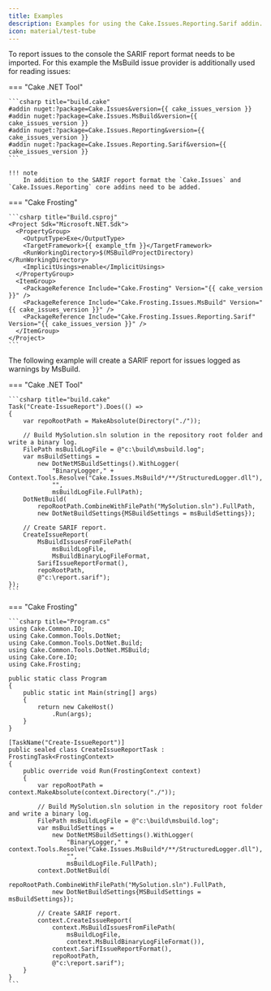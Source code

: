 ```yaml
---
title: Examples
description: Examples for using the Cake.Issues.Reporting.Sarif addin.
icon: material/test-tube
---
```


To report issues to the console the SARIF report format needs to be imported.
For this example the MsBuild issue provider is additionally used for reading issues:

=== "Cake .NET Tool"

    ```csharp title="build.cake"
    #addin nuget:?package=Cake.Issues&version={{ cake_issues_version }}
    #addin nuget:?package=Cake.Issues.MsBuild&version={{ cake_issues_version }}
    #addin nuget:?package=Cake.Issues.Reporting&version={{ cake_issues_version }}
    #addin nuget:?package=Cake.Issues.Reporting.Sarif&version={{ cake_issues_version }}
    ```

    !!! note
        In addition to the SARIF report format the `Cake.Issues` and `Cake.Issues.Reporting` core addins need to be added.

=== "Cake Frosting"

    ```csharp title="Build.csproj"
    <Project Sdk="Microsoft.NET.Sdk">
      <PropertyGroup>
        <OutputType>Exe</OutputType>
        <TargetFramework>{{ example_tfm }}</TargetFramework>
        <RunWorkingDirectory>$(MSBuildProjectDirectory)</RunWorkingDirectory>
        <ImplicitUsings>enable</ImplicitUsings>
      </PropertyGroup>
      <ItemGroup>
        <PackageReference Include="Cake.Frosting" Version="{{ cake_version }}" />
        <PackageReference Include="Cake.Frosting.Issues.MsBuild" Version="{{ cake_issues_version }}" />
        <PackageReference Include="Cake.Frosting.Issues.Reporting.Sarif" Version="{{ cake_issues_version }}" />
      </ItemGroup>
    </Project>
    ```

The following example will create a SARIF report for issues logged as warnings by MsBuild.

=== "Cake .NET Tool"

    ```csharp title="build.cake"
    Task("Create-IssueReport").Does(() =>
    {
        var repoRootPath = MakeAbsolute(Directory("./"));

        // Build MySolution.sln solution in the repository root folder and write a binary log.
        FilePath msBuildLogFile = @"c:\build\msbuild.log";
        var msBuildSettings =
            new DotNetMSBuildSettings().WithLogger(
                "BinaryLogger," + Context.Tools.Resolve("Cake.Issues.MsBuild*/**/StructuredLogger.dll"),
                "",
                msBuildLogFile.FullPath);
        DotNetBuild(
            repoRootPath.CombineWithFilePath("MySolution.sln").FullPath,
            new DotNetBuildSettings{MSBuildSettings = msBuildSettings});
    
        // Create SARIF report.
        CreateIssueReport(
            MsBuildIssuesFromFilePath(
                msBuildLogFile,
                MsBuildBinaryLogFileFormat,
            SarifIssueReportFormat(),
            repoRootPath,
            @"c:\report.sarif");
    });
    ```

=== "Cake Frosting"

    ```csharp title="Program.cs"
    using Cake.Common.IO;
    using Cake.Common.Tools.DotNet;
    using Cake.Common.Tools.DotNet.Build;
    using Cake.Common.Tools.DotNet.MSBuild;
    using Cake.Core.IO;
    using Cake.Frosting;

    public static class Program
    {
        public static int Main(string[] args)
        {
            return new CakeHost()
                .Run(args);
        }
    }

    [TaskName("Create-IssueReport")]
    public sealed class CreateIssueReportTask : FrostingTask<FrostingContext>
    {
        public override void Run(FrostingContext context)
        {
            var repoRootPath = context.MakeAbsolute(context.Directory("./"));

            // Build MySolution.sln solution in the repository root folder and write a binary log.
            FilePath msBuildLogFile = @"c:\build\msbuild.log";
            var msBuildSettings =
                new DotNetMSBuildSettings().WithLogger(
                    "BinaryLogger," + context.Tools.Resolve("Cake.Issues.MsBuild*/**/StructuredLogger.dll"),
                    "",
                    msBuildLogFile.FullPath);
            context.DotNetBuild(
                repoRootPath.CombineWithFilePath("MySolution.sln").FullPath,
                new DotNetBuildSettings{MSBuildSettings = msBuildSettings});

            // Create SARIF report.
            context.CreateIssueReport(
                context.MsBuildIssuesFromFilePath(
                    msBuildLogFile,
                    context.MsBuildBinaryLogFileFormat()),
                context.SarifIssueReportFormat(),
                repoRootPath,
                @"c:\report.sarif");
        }
    }
    ```
